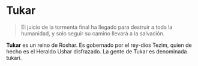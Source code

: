 # Tukar
> El juicio de la tormenta final ha llegado para destruir a toda la humanidad, y solo seguir su camino llevará a la salvación.

**Tukar** es un reino de Roshar. Es gobernado por el rey-dios Tezim, quien de hecho es el Heraldo Ushar disfrazado. La gente de Tukar es denominada tukari. 
